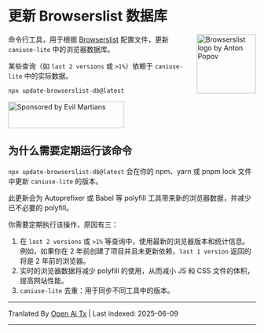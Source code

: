 # 更新 Browserslist 数据库

<img width="120" height="120" alt="Browserslist logo by Anton Popov"
     src="https://browsersl.ist/logo.svg" align="right">

命令行工具，用于根据 [Browserslist](https://github.com/browserslist/browserslist/) 配置文件，更新 `caniuse-lite` 中的浏览器数据库。

某些查询（如 `last 2 versions` 或 `>1%`）依赖于 `caniuse-lite` 中的实际数据。

```sh
npx update-browserslist-db@latest
```

<a href="https://evilmartians.com/?utm_source=update-browserslist-db">
  <img src="https://evilmartians.com/badges/sponsored-by-evil-martians.svg"
       alt="Sponsored by Evil Martians" width="236" height="54">
</a>

## 为什么需要定期运行该命令

`npx update-browserslist-db@latest` 会在你的 npm、yarn 或 pnpm lock 文件中更新 `caniuse-lite` 的版本。

此更新会为 Autoprefixer 或 Babel 等 polyfill 工具带来新的浏览器数据，并减少已不必要的 polyfill。

你需要定期执行该操作，原因有三：

1. 在 `last 2 versions` 或 `>1%` 等查询中，使用最新的浏览器版本和统计信息。例如，如果你在 2 年前创建了项目并且未更新依赖，`last 1 version` 返回的将是 2 年前的浏览器。
2. 实时的浏览器数据将减少 polyfill 的使用，从而减小 JS 和 CSS 文件的体积，提高网站性能。
3. `caniuse-lite` 去重：用于同步不同工具中的版本。

---

Tranlated By [Open Ai Tx](https://github.com/OpenAiTx/OpenAiTx) | Last indexed: 2025-06-09

---
